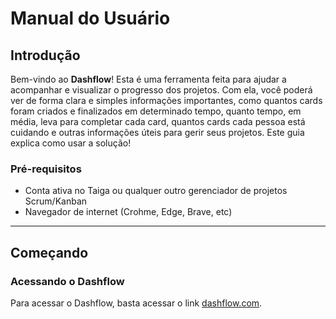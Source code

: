 # Manual do Usuário

## Introdução

Bem-vindo ao **Dashflow**! Esta é uma ferramenta feita para ajudar a acompanhar e visualizar o progresso dos projetos.
Com
ela, você poderá ver de forma clara e simples informações importantes, como quantos cards foram criados e finalizados em
determinado tempo, quanto tempo, em média, leva para completar cada card, quantos cards cada pessoa está cuidando e
outras informações úteis para gerir seus projetos. Este guia explica como usar a solução!

### Pré-requisitos

- Conta ativa no Taiga ou qualquer outro gerenciador de projetos Scrum/Kanban
- Navegador de internet (Crohme, Edge, Brave, etc)

---

## Começando

### Acessando o Dashflow

Para acessar o Dashflow, basta acessar o link [dashflow.com](https://localhost:5173).
